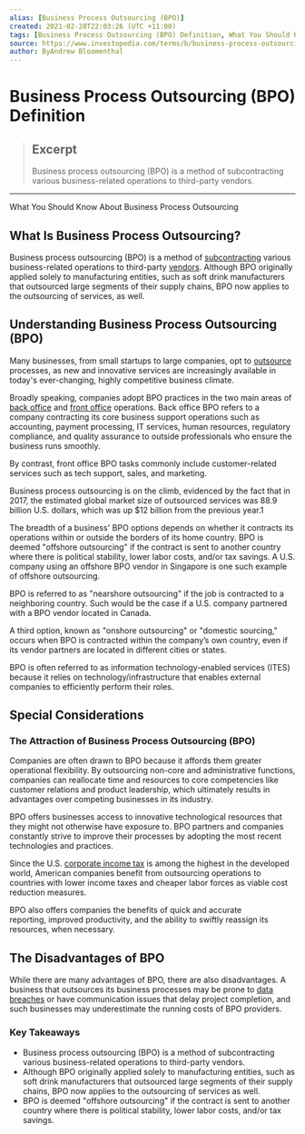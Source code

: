 ```yaml
---
alias: [Business Process Outsourcing (BPO)]
created: 2021-02-28T22:03:26 (UTC +11:00)
tags: [Business Process Outsourcing (BPO) Definition, What You Should Know About Business Process Outsourcing]
source: https://www.investopedia.com/terms/b/business-process-outsourcing.asp
author: ByAndrew Bloomenthal
---
```


# Business Process Outsourcing (BPO) Definition

> ## Excerpt
> Business process outsourcing (BPO) is a method of subcontracting various business-related operations to third-party vendors.

---

What You Should Know About Business Process Outsourcing
## What Is Business Process Outsourcing?

Business process outsourcing (BPO) is a method of [subcontracting](https://www.investopedia.com/terms/s/subcontracting.asp) various business-related operations to third-party [vendors](https://www.investopedia.com/terms/v/vendor.asp). Although BPO originally applied solely to manufacturing entities, such as soft drink manufacturers that outsourced large segments of their supply chains, BPO now applies to the outsourcing of services, as well.

## Understanding Business Process Outsourcing (BPO)

Many businesses, from small startups to large companies, opt to [outsource](https://www.investopedia.com/articles/personal-finance/082815/unintended-consequences-outsourcing.asp) processes, as new and innovative services are increasingly available in today's ever-changing, highly competitive business climate.

Broadly speaking, companies adopt BPO practices in the two main areas of [back office](https://www.investopedia.com/terms/b/backoffice.asp) and [front office](https://www.investopedia.com/terms/f/frontoffice.asp) operations. Back office BPO refers to a company contracting its core business support operations such as accounting, payment processing, IT services, human resources, regulatory compliance, and quality assurance to outside professionals who ensure the business runs smoothly.

By contrast, front office BPO tasks commonly include customer-related services such as tech support, sales, and marketing.

Business process outsourcing is on the climb, evidenced by the fact that in 2017, the estimated global market size of outsourced services was 88.9 billion U.S. dollars, which was up $12 billion from the previous year.1

The breadth of a business' BPO options depends on whether it contracts its operations within or outside the borders of its home country. BPO is deemed "offshore outsourcing" if the contract is sent to another country where there is political stability, lower labor costs, and/or tax savings. A U.S. company using an offshore BPO vendor in Singapore is one such example of offshore outsourcing.

BPO is referred to as "nearshore outsourcing" if the job is contracted to a neighboring country. Such would be the case if a U.S. company partnered with a BPO vendor located in Canada.

A third option, known as "onshore outsourcing" or "domestic sourcing," occurs when BPO is contracted within the company’s own country, even if its vendor partners are located in different cities or states.

BPO is often referred to as information technology-enabled services (ITES) because it relies on technology/infrastructure that enables external companies to efficiently perform their roles.

## Special Considerations

### The Attraction of Business Process Outsourcing (BPO)

Companies are often drawn to BPO because it affords them greater operational flexibility. By outsourcing non-core and administrative functions, companies can reallocate time and resources to core competencies like customer relations and product leadership, which ultimately results in advantages over competing businesses in its industry.

BPO offers businesses access to innovative technological resources that they might not otherwise have exposure to. BPO partners and companies constantly strive to improve their processes by adopting the most recent technologies and practices.

Since the U.S. [corporate income tax](https://www.investopedia.com/terms/c/corporatetax.asp) is among the highest in the developed world, American companies benefit from outsourcing operations to countries with lower income taxes and cheaper labor forces as viable cost reduction measures.

BPO also offers companies the benefits of quick and accurate reporting, improved productivity, and the ability to swiftly reassign its resources, when necessary.

## The Disadvantages of BPO

While there are many advantages of BPO, there are also disadvantages. A business that outsources its business processes may be prone to [data breaches](https://www.investopedia.com/terms/d/data-breach.asp) or have communication issues that delay project completion, and such businesses may underestimate the running costs of BPO providers.

### Key Takeaways

-   Business process outsourcing (BPO) is a method of subcontracting various business-related operations to third-party vendors.
-   Although BPO originally applied solely to manufacturing entities, such as soft drink manufacturers that outsourced large segments of their supply chains, BPO now applies to the outsourcing of services as well.
-   BPO is deemed "offshore outsourcing" if the contract is sent to another country where there is political stability, lower labor costs, and/or tax savings.
